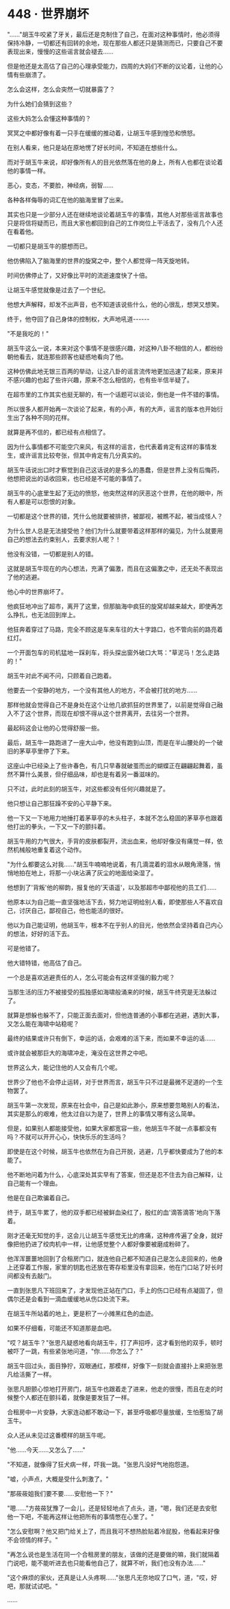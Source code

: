 <link rel="stylesheet" href="../styles/text.css" />
<h1>448 · 世界崩坏</h1>

"......"胡玉牛咬紧了牙关，最后还是克制住了自己，在面对这种事情时，他必须得保持冷静，一切都还有回转的余地，现在那些人都还只是猜测而已，只要自己不要表现出来，慢慢的这些谣言就会褪去......

但是他还是太高估了自己的心理承受能力，四周的大妈们不断的议论着，让他的心情有些崩溃了。

怎么会这样，怎么会突然一切就暴露了？

为什么她们会猜到这些？

这些大妈怎么会懂这种事情的？

冥冥之中都好像有着一只手在缓缓的推动着，让胡玉牛感到惶恐和愤怒。

在别人看来，他只是站在原地愣了好长时间，不知道在想些什么。

而对于胡玉牛来说，却好像所有人的目光依然落在他的身上，所有人也都在谈论着他的事情一样。

恶心，变态，不要脸，神经病，弱智......

各种各样侮辱的词汇在他的脑海里冒了出来。

其实也只是一少部分人还在继续地谈论着胡玉牛的事情，其他人对那些谣言故事也只是将信将疑而已，而且大家也都回到自己的工作岗位上干活去了，没有几个人还在看着他。

一切都只是胡玉牛的臆想而已。

他仿佛陷入了脑海里的世界的旋窝之中，整个人都觉得一阵天旋地转。

时间仿佛停止了，又好像比平时的流逝速度快了十倍。

让胡玉牛感觉就像是过去了一个世纪。

他想大声解释，却发不出声音，也不知道该说些什么，他的心很乱，想哭又想笑。

终于，他夺回了自己身体的控制权，大声地吼道------

"不是我吃的！"

胡玉牛这么一说，本来对这个事情不是很感兴趣，对这种八卦不相信的人，都纷纷朝他看去，就连那些顾客也疑惑地看向了他。

这种仿佛此地无银三百两的举动，让这八卦的谣言流传地更加迅速了起来，原来并不感兴趣的也起了些许兴趣，原来不怎么相信的，也有些半信半疑了。

在超市里的工作其实也挺无聊的，有一个话题可以谈论，倒也是一件不错的事情。

所以很多人都开始再一次谈论了起来，有的小声，有的大声，谣言的版本也开始衍生出了各种不同的花样。

就算是再不信的，都已经有点相信了。

因为什么事情都不可能空穴来风，有这样的谣言，也代表着肯定有这样的事情发生，或许谣言比较夸张，但其中肯定有几分真实的。

胡玉牛话说出口时才察觉到自己这话说的是多么的愚蠢，但是世界上没有后悔药，他想把说出的话收回来，也已经是不可能的事情了。

胡玉牛的心底里生起了无边的愤怒，他突然这样的厌恶这个世界，在他的眼中，所有人都是可以怨恨的对象。

一切都是这个世界的错，凭什么他就要被排挤，被鄙视，被瞧不起，被当成怪人？

为什么世人总是无法接受他？他们为什么就要带着这样那样的偏见，为什么就要用自己的想法去约束别人，去要求别人呢？！

他没有没错，一切都是别人的错。

这就是胡玉牛现在的内心想法，充满了偏激，而且在这偏激之中，还无处不表现出了他的逃避。

他心中的世界崩坏了。

他疯狂地冲出了超市，离开了这里，但那脑海中疯狂的旋窝却越来越大，即使再怎么挣扎，也无法回到岸上。

他狂奔着穿过了马路，完全不顾这是车来车往的大十字路口，也不管向前的路亮着红灯。

一个开面包车的司机猛地一踩刹车，将头探出窗外破口大骂："草泥马！怎么走路的！"

胡玉牛对此不闻不问，只顾着自己跑着。

他要去一个安静的地方，一个没有其他人的地方，不会被打扰的地方......

那样他就会觉得自己不是身处在这个让他几欲抓狂的世界里了，以前是觉得自己融入不了这个世界，而现在却恨不得从这个世界离开，去往另一个世界。

最起码这会让他的心觉得舒服一些。

最后，胡玉牛一路跑进了一座大山中，他没有跑到山顶，而是在半山腰处的一个破旧的茅草亭里停了下来。

这座山中已经染上了些许春色，有几只早春就破茧而出的蝴蝶正在翩翩起舞着，虽然不算什么美景，但仔细品味，却也是有着另一番滋味的。

只不过，此时此刻的胡玉牛，对这些都没有任何兴趣就是了。

他只想让自己那狂躁不安的心平静下来。

他一下又一下地用力地捶打着茅草亭的木头柱子，本就不怎么稳固的茅草亭也跟着他打出的拳头，一下又一下的颤抖着。

胡玉牛用的力气很大，手背的皮肤都裂开，流出血来，他却好像没有痛觉一样，依然机械般地重复着这个动作。

"为什么都要这么对我......"胡玉牛喃喃地说着，有几滴混着的泪水从眼角滑落，悄悄地拍在地上，将那一小块沾满了灰尘的地面给染湿了。

他想到了'背叛'他的柳韵，报复他的'天语遥'，以及那超市中鄙视他的员工们......

他原本以为自己能一直坚强地活下去，努力地证明给别人看，即使那些人不喜欢自己，讨厌自己，鄙视自己，他也能活的很好。

他以为自己能证明，他胡玉牛，根本不在乎别人的目光，他依然会坚持着自己内心的想法，好好的活下去。

可是他错了。

他大错特错，他高估了自己。

一个总是喜欢逃避责任的人，怎么可能会有这样坚强的毅力呢？

当那生活的压力不被接受的孤独感如海啸般涌来的时候，胡玉牛终究是无法躲过了。

就算是想躲也躲不了，只能正面去面对，但他连普通的小事都在逃避，遇到大事，又怎么能在海啸中站稳呢？

最终的结果或许只有倒下，幸运的话，会艰难的活下来，而如果不幸运的话......

或许就会被那巨大的海啸冲走，淹没在这世界之中吧。

世界这么大，能记住他的人又会有几个呢。

世界少了他也不会停止运转，对于世界而言，胡玉牛只不过是最微不足道的一个生物罢了。

胡玉牛第一次发现，原来在社会中，自己是如此渺小，原来想要忽略别人的看法，其实是那么的艰难，他太过自以为是了，世界上的事情又哪有这么简单。

但是，如果别人都能接受他，如果大家都宽容一些，他胡玉牛不就一点事都没有吗？不就可以开开心心，快快乐乐的生活吗？

即使是在这个时候，胡玉牛也依然在为自己开脱，逃避，几乎都快要成为了他的本能了。

他不断地问着为什么，心底深处其实早有了答案，但还是忍不住去为自己解释，让自己能有一个理由。

他是在自己欺骗着自己。

终于，胡玉牛累了，他的双手都已经被鲜血染红了，殷红的血'滴答滴答'地向下落着。

刚才还毫无知觉的手，这会儿让胡玉牛感觉无比的疼痛，这种疼传遍了全身，就好像把他扔进了绞肉机中一样，让他感觉整个人都好像要被磨成粉碎了。

他浑浑噩噩地回到了合租房门口，就连他自己都不知道自己是怎么走回来的，他身上还穿着工作服，家里的钥匙也还放在寄存柜里没有拿回来，他在门口站了好长时间都没有去敲门。

一直到张思凡下班回来了，才发现他正站在门口，手上的伤口已经有点凝固了，但偶尔还是会看到一滴血缓缓地从伤口处流下来。

在胡玉牛所站着的地上，更是积了一小摊黑红色的血迹。

如果不仔细看，可能还不知道那是血吧。

"哎？胡玉牛？"张思凡疑惑地看向胡玉牛，打了声招呼，这才看到他的双手，顿时被吓了一跳，有些紧张地问道，"你......你怎么了？"

胡玉牛回过头，面目狰狞，双眼通红，那模样，好像下一刻就会直接扑上来把张思凡给活撕了一样。

张思凡胆颤心惊地打开房门，胡玉牛也跟着走了进来，他走的很慢，而且在走的时候整个人都还在颤抖着，就像是要发狂了一样。

合租房中一片安静，大家连动都不敢动一下，甚至呼吸都尽量放缓，生怕惹恼了胡玉牛。

众人还从未见过这番模样的胡玉牛呢。

"他......今天......又怎么了......"

"不知道，就像得了狂犬病一样，吓我一跳。"张思凡没好气地抱怨道。

"嘘，小声点，大概是受什么刺激了。"

"那莜莜姐我们要不要......安慰他一下？"

"嗯......"方莜莜犹豫了一会儿，还是轻轻地点了点头，道，"嗯，我们还是去安慰他一下吧，不能再这样让他把所有的事情憋在心里了。"

"怎么安慰啊？他又把门给关上了，而且我可不想热脸贴着冷屁股，他看起来好像不会领情的样子。"

"再怎么说也是生活在同一个合租房里的朋友，该做的还是要做的嘛，我们就隔着门说吧，能不能听进去也只能看他自己了，就算不听，我们也没有办法......"

"这个麻烦的家伙，还真是让人头疼啊......"张思凡无奈地叹了口气，道，"哎，好吧，那就试试吧。"

......
